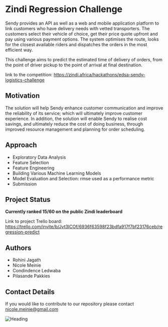 # Zindi Regression Challenge

Sendy provides an API as well as a web and mobile application platform to link customers who have delivery needs with vetted transporters. The customers select their vehicle of choice, get their price quote upfront and pay using various payment options. The system optimises the route, looks for the closest available riders and dispatches the orders in the most efficient way.

This challenge aims to predict the estimated time of delivery of orders, from the point of driver pickup to the point of arrival at final destination. 

link to the competition: https://zindi.africa/hackathons/edsa-sendy-logistics-challenge

## Motivation

The solution will help Sendy enhance customer communication and improve the reliability of its service; which will ultimately improve customer experience. In addition, the solution will enable Sendy to realise cost savings, and ultimately reduce the cost of doing business, through improved resource management and planning for order scheduling.

## Approach
- Exploratory Data Analysis
- Feature Selection
- Feature Engineering
- Building Various Machine Learning Models  
- Model Evaluation and Selection: rmse used as a performance metric  
- Submission

## Project Status 
**Currently ranked 15/60 on the public Zindi leaderboard**

Link to project Trello board: https://trello.com/invite/b/Jvt3ICOf/6936f63598f23bdfa917f7bf23176ceb/regression-predict

## Authors
- Rohini Jagath
- Nicole Meinie
- Condindence Ledwaba
- Pilasande Pakkies

## Contact Details 
If you would like to contribute to our repository please contact nicole.meinie@gmail.com

![Heading](https://cdn1.vc4a.com/media/2015/12/Sendy-delivery-900x322.jpg)
